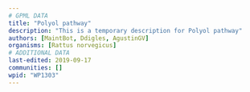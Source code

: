 ```yaml
---
# GPML DATA
title: "Polyol pathway"
description: "This is a temporary description for Polyol pathway"
authors: [MaintBot, Ddigles, AgustinGV]
organisms: [Rattus norvegicus]
# ADDITIONAL DATA
last-edited: 2019-09-17
communities: []
wpid: "WP1303"
---
```

